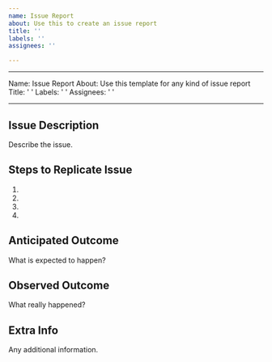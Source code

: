 ```yaml
---
name: Issue Report
about: Use this to create an issue report
title: ''
labels: ''
assignees: ''

---
```


---
Name: Issue Report
About: Use this template for any kind of issue report
Title: ' '
Labels: ' '
Assignees: ' '

---

## Issue Description
Describe the issue.

## Steps to Replicate Issue
1. 
2. 
3. 
4. 

## Anticipated Outcome
What is expected to happen?

## Observed Outcome
What really happened?

## Extra Info
Any additional information.
